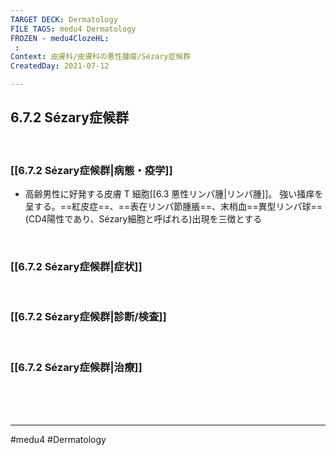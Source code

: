 ```yaml
---
TARGET DECK: Dermatology
FILE TAGS: medu4 Dermatology
FROZEN - medu4ClozeHL:
 : 
Context: 皮膚科/皮膚科の悪性腫瘍/Sézary症候群
CreatedDay: 2021-07-12

---
```


## 6.7.2 Sézary症候群

<br>

### [[6.7.2 Sézary症候群|病態・疫学]]
* 高齢男性に好発する皮膚 T 細胞[[6.3 悪性リンパ腫|リンパ腫]]。 強い掻痒を呈する。==紅皮症==、==表在リンパ節腫脹==、末梢血==異型リンパ球==(CD4陽性であり、Sézary細胞と呼ばれる)出現を三徴とする
<!--ID: 1626163349770-->


<br>

### [[6.7.2 Sézary症候群|症状]]


<br>

### [[6.7.2 Sézary症候群|診断/検査]]


<br>

### [[6.7.2 Sézary症候群|治療]]


<br><br><br>

---
#medu4 #Dermatology  
